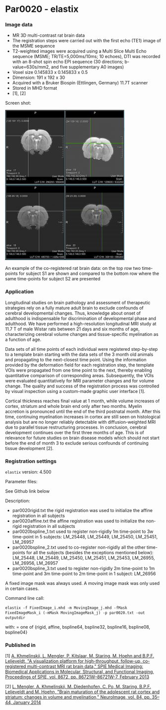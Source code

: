 # Par0020 - elastix

###  Image data

* MR 3D multi-contrast rat brain data
* The registration steps were carried out with the first echo (TE1) image of the MSME sequence
* T2-weighted images were acquired using a Multi Slice Multi Echo sequence (MSME; TR/TE=5,000ms/10ms; 10 echoes), DTI was recorded with an 8-shot spin echo EPI sequence (30 directions; b-value=630s/mm2, and five supplementary A0 images)
* Voxel size 0.145833 x 0.145833 x 0.5
* Dimension: 191 x 192 x 30
* Acquired with a Bruker Biospin (Ettlingen, Germany) 11.7T scanner
* Stored in MHD format
* [1], [2]

Screen shot:

![alt-text](Mengler_elastix_wiki_screenshot.png)

An example of the co-registered rat brain data: on the top row two time-points for subject S1 are shown and compared to the bottom row where the same time-points for subject S2 are presented

###  Application

Longitudinal studies on brain pathology and assessment of therapeutic strategies rely on a fully mature adult brain to exclude confounds of cerebral developmental changes. Thus, knowledge about onset of adulthood is indispensable for discrimination of developmental phase and adulthood. We have performed a high-resolution longitudinal MRI study at 11.7 T of male Wistar rats between 21 days and six months of age, characterizing cerebral volume changes and tissue-specific myelination as a function of age.

Data sets of all time points of each individual were registered step-by-step to a template brain starting with the data sets of the 3 month old animals and propagating to the next-closest time point. Using the information provided by the deformation field for each registration step, the template VOIs were propagated from one time point to the next, thereby enabling quantitative comparison of corresponding areas. Subsequently, the VOIs were evaluated quantitatively for MRI parameter changes and for volume change. The quality and success of the registration process was controlled by visual inspection using a custom-made graphic user interface [1].

Cortical thickness reaches final value at 1 month, while volume increases of cortex, striatum and whole brain end only after two months. Myelin accretion is pronounced until the end of the third postnatal month. After this time, continuing myelination increases in cortex are still seen on histological analysis but are no longer reliably detectable with diffusion-weighted MRI due to parallel tissue restructuring processes. In conclusion, cerebral development continues over the first three months of age. This is of relevance for future studies on brain disease models which should not start before the end of month 3 to exclude serious confounds of continuing tissue development [2].

###  Registration settings

`elastix` version: 4.500

Parameter files:

See Github link below

Description:

* par0020rigid.txt the rigid registration was used to initialize the affine registration in all subjects
* par0020affine.txt the affine registration was used to initialize the non-rigid registration in all subjects
* par0020bspline_1.txt used to register non-rigidly 1m time-point to 3w time-point in 5 subjects: LM_25448, LM_25449, LM_25450, LM_25451, LM_26957
* par0020bspline_2.txt used to co-register non-rigidly all the other time-points for all the subjects (besides the exceptions mentioned below): LM_25448, LM_25449, LM_25450, LM_25451, LM_25453, LM_26955, LM_26956, LM_26957
* par0020bspline_3.txt used to register non-rigidly 2m time-point to 1m time-point and 3m time-point to 2m time-point in 1 subject: LM_26956

A fixed image mask was always used. A moving image mask was only used in certain cases.

Command line call:


    elastix -f FixedImage_i.mhd -m MovingImage_j.mhd -fMask FixedImageMask_i (-mMask MovingImageMask_j) -p par0020.txt -out outputdir


with:  = one of {rigid, affine, bspline64, bspline32, bspline16, bspline08, bspline04}

###  Published in

[1] [A. Khmelinskii, L. Mengler, P. Kitslaar, M. Staring, M. Hoehn and B.P.F. Lelieveldt, "A visualization platform for high-throughput, follow-up, co-registered multi-contrast MRI rat brain data," SPIE Medical Imaging: Biomedical Applications in Molecular, Structural, and Functional Imaging, Proceedings of SPIE, vol. 8672, pp. 86721W–86721W-7, February 2013][3]

[2] [L. Mengler, A. Khmelinskii, M. Diedenhofen, C. Po, M. Staring, B.P.F. Lelieveldt and M. Hoehn, "Brain maturation of the adolescent rat cortex and striatum: changes in volume and myelination," NeuroImage, vol. 84, pp. 35–44, January 2014][4]

[3]: http://proceedings.spiedigitallibrary.org/proceeding.aspx?articleid=1674633
[4]: http://www.sciencedirect.com/science/article/pii/S1053811913008963
